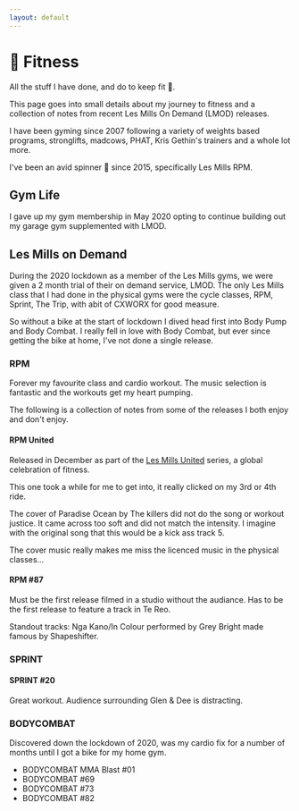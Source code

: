 ```yaml
---
layout: default
---
```


# 🏃 Fitness

All the stuff I have done, and do to keep fit 💪. 

This page goes into small details about my journey to fitness and a collection of notes from recent Les Mills On Demand (LMOD) releases.

I have been gyming since 2007 following a variety of weights based programs, stronglifts, madcows, PHAT, Kris Gethin's trainers and a whole lot more. 

I've been an avid spinner 🚴 since 2015, specifically Les Mills RPM.

## Gym Life

I gave up my gym membership in May 2020 opting to continue building out my garage gym supplemented with LMOD.

## Les Mills on Demand

During the 2020 lockdown as a member of the Les Mills gyms, we were given a 2 month trial of their on demand service, LMOD. The only Les Mills class that I had done in the physical gyms were the cycle classes, RPM, Sprint, The Trip, with abit of CXWORX for good measure. 

So without a bike at the start of lockdown I dived head first into Body Pump and Body Combat. I really fell in love with Body Combat, but ever since getting the bike at home, I've not done a single release.

### RPM

Forever my favourite class and cardio workout. The music selection is fantastic and the workouts get my heart pumping.

The following is a collection of notes from some of the releases I both enjoy and don't enjoy.

#### RPM United

Released in December as part of the [Les Mills United](https://www.lesmills.com/united/) series, a global celebration of fitness.

This one took a while for me to get into, it really clicked on my 3rd or 4th ride. 

The cover of Paradise Ocean by The killers did not do the song or workout justice. It came across too soft and did not match the intensity. I imagine with the original song that this would be a kick ass track 5. 

The cover music really makes me miss the licenced music in the physical classes...

#### RPM #87

Must be the first release filmed in a studio without the audiance. Has to be the first release to feature a track in Te Reo.

Standout tracks: Nga Kano/In Colour performed by Grey Bright made famous by Shapeshifter.

### SPRINT

#### SPRINT #20

Great workout. Audience surrounding Glen & Dee is distracting.

### BODYCOMBAT

Discovered down the lockdown of 2020, was my cardio fix for a number of months until I got a bike for my home gym.

* BODYCOMBAT MMA Blast #01
* BODYCOMBAT #69
* BODYCOMBAT #73
* BODYCOMBAT #82